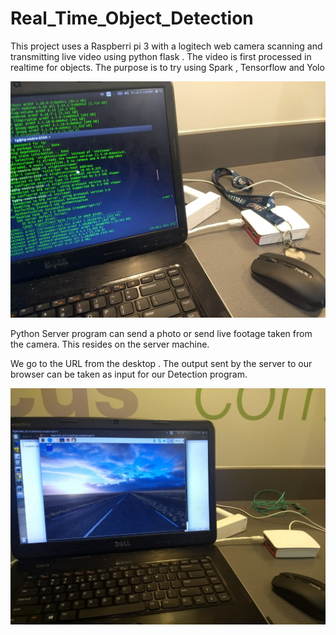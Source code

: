 # Real_Time_Object_Detection
This project uses a Raspberri pi 3 with a logitech web camera scanning and transmitting live video using python flask . The video is first processed in realtime for objects. The purpose is to try using Spark , Tensorflow and Yolo

![Raspberry Pi configured](https://github.com/tejasghalsasi/Real_Time_Object_Detection/blob/master/images/Configuring%20Raspberrypi.jpeg)

Python Server program can send a photo or send live footage taken from the camera. This resides on the server machine.

We go to the URL from the desktop . The output sent by the server to our browser can be taken as input for our Detection program.

![Raspberry Pi configured using VNC Viewer](https://github.com/tejasghalsasi/Real_Time_Object_Detection/blob/master/images/Raspberry%20Pi%20Display%20using%20VNC%20Viewer.jpeg)
